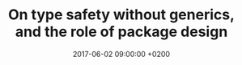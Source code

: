 ---
title: "On type safety without generics, and the role of package design"
excerpt: >
  At Moxio we strongly value writing type-safe code. This can be a challenge in PHP however, especially as 
  it lacks a feature known as ‘generics’. In this blog post I will show how (lack of) generics influences 
  type-safe design, how parameter types and return types may change when extending a class or interface, 
  and how we can keep our package design sound while doing so.
date: 2017-06-02 09:00:00 +0200
external:
  url: https://www.moxio.com/blog/17/on-type-safety-without-generics-and-the-role-of-package-design
  location: moxio.com
---